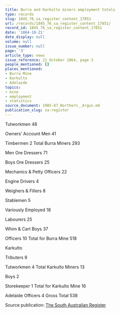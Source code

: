 ```yaml
---
title: Burra and Karkulto miners employment totals
type: records
slug: 1845_76_sa_register_content_17851
url: /records/1845_76_sa_register_content_17851/
record_id: 1845_76_sa_register_content_17851
date: '1864-10-21'
date_display: null
volume: null
issue_number: null
page: '3'
article_type: news
issue_reference: 21 October 1864, page 3
people_mentioned: []
places_mentioned:
- Burra Mine
- Karkulto
- Adelaide
topics:
- mine
- employment
- statistics
source_document: 1985-87_Northern__Argus.md
publication_slug: sa-register
---
```


Tutworkmen	48

Owners’ Account Men	41

Timbermen	2	Total Burra Miners	293

Men Ore Dressers	71

Boys Ore Dressers	25

Mechanics & Petty Officers	22

Engine Drivers	4

Weighers & Fillers	8

Stablemen	5

Variously Employed	18

Labourers	25

Whim & Cart Boys	37

Officers	10	Total for Burra Mine	518

Karkulto

Tributers	9

Tutworkmen	4	Total Karkulto Miners	13

Boys	2

Storekeeper	1	Total for Karkulto Mine	16

Adelaide Officers	4	Gross Total	538

Source publication: [The South Australian Register](/publications/sa-register/)
